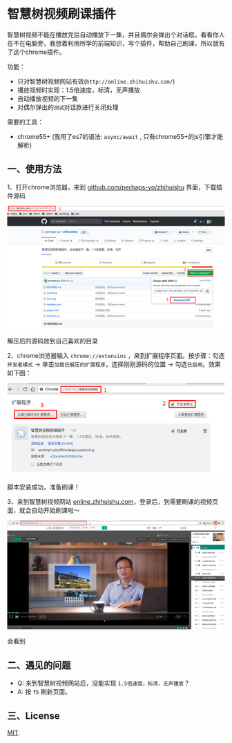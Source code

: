 # 智慧树视频刷课插件

智慧树视频不能在播放完后自动播放下一集，并且偶尔会弹出个对话框，看看你人在不在电脑旁，我想着利用所学的前端知识，写个插件，帮助自己刷课，所以就有了这个chrome插件。

功能：

- 只对智慧树视频网站有效(`http://online.zhihuishu.com/`)
- 播放视频时实现：1.5倍速度，标清，无声播放
- 自动播放视频的下一集
- 对偶尔弹出的`测试`对话款进行关闭处理

需要的工具：

- chrome55+ (我用了es7的语法: `async/await` , 只有chrome55+的js引擎才能解析)

## 一、使用方法

1、打开chrome浏览器，来到 [github.com/perhaps-yo/zhihuishu](github.com/perhaps-yo/zhihuishu) 界面，下载插件源码

![下载插件](./images/download.png)

解压后的源码放到自己喜欢的目录

2、chrome浏览器输入 `chrome://extensins` ，来到扩展程序页面。按步骤：勾选`开发者模式` -> 单击`加载已解压的扩展程序`，选择刚刚源码的位置 -> 勾选`已启用`。效果如下图：

![安装插件](./images/add.png)

脚本安装成功，准备刷课！

3、来到智慧树视频网站 [online.zhihuishu.com](http://online.zhihuishu.com)，登录后，到需要刷课的视频页面，就会自动开始刷课啦～

![自动刷课](./images/play.png)

会看到

## 二、遇见的问题

- Q: 来到智慧树视频网站后，没能实现 `1.5倍速度，标清，无声播放`？
- A: 按 `f5` 刷新页面。

## 三、License

[MIT](https://github.com/aspnetboilerplate/aspnetboilerplate/blob/dev/LICENSE).
